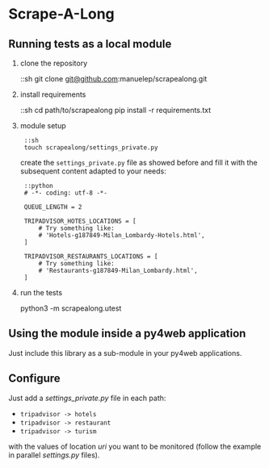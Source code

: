 # Scrape-A-Long

## Running tests as a local module

1. clone the repository

    ::sh
    git clone git@github.com:manuelep/scrapealong.git

1. install requirements

    ::sh
    cd path/to/scrapealong
    pip install -r requirements.txt

1. module setup

        ::sh
        touch scrapealong/settings_private.py

    create the `settings_private.py` file as showed before and fill it with the
    subsequent content adapted to your needs:

        ::python
        # -*- coding: utf-8 -*-

        QUEUE_LENGTH = 2

        TRIPADVISOR_HOTES_LOCATIONS = [
            # Try something like:
            # 'Hotels-g187849-Milan_Lombardy-Hotels.html',
        ]

        TRIPADVISOR_RESTAURANTS_LOCATIONS = [
            # Try something like:
            # 'Restaurants-g187849-Milan_Lombardy.html',
        ]

1. run the tests

    python3 -m scrapealong.utest

## Using the module inside a py4web application

Just include this library as a sub-module in your py4web applications.

## Configure

Just add a *settings_private.py* file in each path:

  * `tripadvisor -> hotels`
  * `tripadvisor -> restaurant`
  * `tripadvisor -> turism`

with the values of location *uri* you want to be monitored (follow the example in
parallel *settings.py* files).

